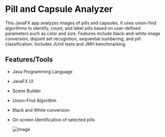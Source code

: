 # Pill and Capsule Analyzer 
This JavaFX app analyzes images of pills and capsules. It uses union-find algorithms to identify, count, and label pills based on user-defined parameters such as color and size. Features include black-and-white image conversion, disjoint set recognition, sequential numbering, and pill classification. Includes JUnit tests and JMH benchmarking.

## Features/Tools

* Java Programming Language
* JavaFX UI
* Scene Builder
* Union-Find Algorithm
* Black and White conversion
* On screen Identification of selected pills


  ![image](https://github.com/Calc6/Pill-and-Capsule-Analyser/assets/122940834/eb45cd1f-8992-4c1a-a665-fbef40aef7bc)
